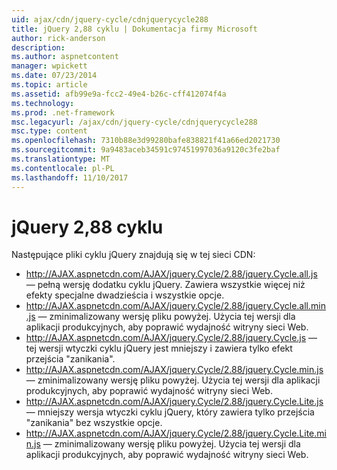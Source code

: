 ```yaml
---
uid: ajax/cdn/jquery-cycle/cdnjquerycycle288
title: jQuery 2,88 cyklu | Dokumentacja firmy Microsoft
author: rick-anderson
description: 
ms.author: aspnetcontent
manager: wpickett
ms.date: 07/23/2014
ms.topic: article
ms.assetid: afb99e9a-fcc2-49e4-b26c-cff412074f4a
ms.technology: 
ms.prod: .net-framework
msc.legacyurl: /ajax/cdn/jquery-cycle/cdnjquerycycle288
msc.type: content
ms.openlocfilehash: 7310b88e3d99280bafe838821f41a66ed2021730
ms.sourcegitcommit: 9a9483aceb34591c97451997036a9120c3fe2baf
ms.translationtype: MT
ms.contentlocale: pl-PL
ms.lasthandoff: 11/10/2017
---
```

<a name="jquery-cycle-288"></a>jQuery 2,88 cyklu
====================
Następujące pliki cyklu jQuery znajdują się w tej sieci CDN:

- http://AJAX.aspnetcdn.com/AJAX/jquery.Cycle/2.88/jquery.Cycle.all.js &mdash; pełną wersję dodatku cyklu jQuery. Zawiera wszystkie więcej niż efekty specjalne dwadzieścia i wszystkie opcje.
- http://AJAX.aspnetcdn.com/AJAX/jquery.Cycle/2.88/jquery.Cycle.all.min.js &mdash; zminimalizowany wersję pliku powyżej. Użycia tej wersji dla aplikacji produkcyjnych, aby poprawić wydajność witryny sieci Web.
- http://AJAX.aspnetcdn.com/AJAX/jquery.Cycle/2.88/jquery.Cycle.js &mdash; tej wersji wtyczki cyklu jQuery jest mniejszy i zawiera tylko efekt przejścia "zanikania".
- http://AJAX.aspnetcdn.com/AJAX/jquery.Cycle/2.88/jquery.Cycle.min.js &mdash; zminimalizowany wersję pliku powyżej. Użycia tej wersji dla aplikacji produkcyjnych, aby poprawić wydajność witryny sieci Web.
- http://AJAX.aspnetcdn.com/AJAX/jquery.Cycle/2.88/jquery.Cycle.Lite.js &mdash; mniejszy wersja wtyczki cyklu jQuery, który zawiera tylko przejścia "zanikania" bez wszystkie opcje.
- http://AJAX.aspnetcdn.com/AJAX/jquery.Cycle/2.88/jquery.Cycle.Lite.min.js &mdash; zminimalizowany wersję pliku powyżej. Użycia tej wersji dla aplikacji produkcyjnych, aby poprawić wydajność witryny sieci Web.
